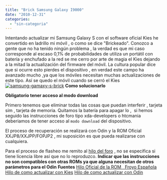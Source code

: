 ```yaml
---
title: "Brick Samsung Galaxy I9000"
date: "2010-12-31"
categories: 
  - "sin-categoria"
---
```


Intentando actualizar mi Samsung Galaxy S con el software oficial Kies he convertido en ladrillo mi móvil , o como se dice "Brickeado". Conozco a gente que no ha tenido ningún problema , la verdad es que mi caso corresponde al escaso 0,1% de probabilidades de utiliza un portátil con batería y enchufado a la red se me cerro por arte de magia el Kies dejando a la mitad la actualización del firmware del móvil. La cultura popular dice que si ocurre esto pierdes el dispositivo , en verdad este campo ha avanzado mucho ,ya que los móviles necesitan muchas actualizaciones de este tipo. Así se quedo el móvil cuando se cerró el Kies [![samsung-gamaxy-s-brick](images/5309391955_72b733a9fa.jpg)](https://www.flickr.com/photos/12949201@N08/5309391955/ "samsung-gamaxy-s-brick por sicotico, en Flickr") **Como solucionarlo**

**Obligatorio tener acceso al modo download**

Primero tenemos que eliminar todas las cosas que puedan interferir , tarjeta sim , tarjeta de memoria. Quitamos la batería para apagar lo ,  si hemos seguido las instrucciones de foro tipo xda-developers o htcmania deberiamos de tener acceso al `modo download` del dispositivo.

El proceso de recuperación se realizará con Odin y la ROM Oficial XXJP8/XXJPP/FOPJP2 , mi suposición es que pueda realizarse con cualquiera.

Para el proceso de flasheo me remito al [hilo del foro](https://www.htcmania.com/showthread.php?t=155780) , no se especifica si tiene licencia libre así que no lo reproduzco. **Indicar que las instrucciones no son compatibles con otras ROMs ya que alguna necesitan de otros parámetros para el Odin** **Fuentes** [Hilo Oficial de la ROM   Froyo Española](https://www.htcmania.com/showthread.php?t=155780) [Hilo de como actualizar con Kies](https://www.htcmania.com/showthread.php?t=142994) [Hilo de como actualizar con Odin](https://www.htcmania.com/showthread.php?t=121934)
